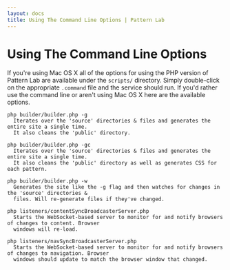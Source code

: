 ```yaml
---
layout: docs
title: Using The Command Line Options | Pattern Lab
---
```


# Using The Command Line Options
If you're using Mac OS X all of the options for using the PHP version of Pattern Lab are available under the `scripts/` directory. Simply double-click on the appropriate `.command` file and the service should run. If you'd rather use the command line or aren't using Mac OS X here are the available options.

    php builder/builder.php -g
      Iterates over the 'source' directories & files and generates the entire site a single time.
      It also cleans the 'public' directory.

    php builder/builder.php -gc
      Iterates over the 'source' directories & files and generates the entire site a single time.
      It also cleans the 'public' directory as well as generates CSS for each pattern.

    php builder/builder.php -w
      Generates the site like the -g flag and then watches for changes in the 'source' directories &
      files. Will re-generate files if they've changed.

    php listeners/contentSyncBroadcasterServer.php
      Starts the WebSocket-based server to monitor for and notify browsers of changes to content. Browser
      windows will re-load.

    php listeners/navSyncBroadcasterServer.php
      Starts the WebSocket-based server to monitor for and notify browsers of changes to navigation. Browser
      windows should update to match the browser window that changed.
